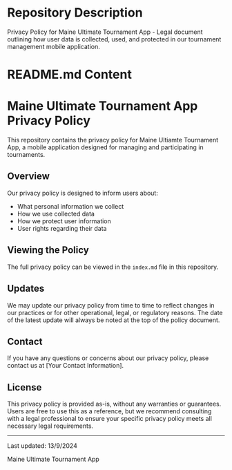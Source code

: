 # Repository Description
Privacy Policy for Maine Ultimate Tournament App - Legal document outlining how user data is collected, used, and protected in our tournament management mobile application.

# README.md Content

# Maine Ultimate Tournament App Privacy Policy

This repository contains the privacy policy for Maine Ultiamte Tournament App, a mobile application designed for managing and participating in tournaments.

## Overview

Our privacy policy is designed to inform users about:

- What personal information we collect
- How we use collected data
- How we protect user information
- User rights regarding their data

## Viewing the Policy

The full privacy policy can be viewed in the `index.md` file in this repository.

## Updates

We may update our privacy policy from time to time to reflect changes in our practices or for other operational, legal, or regulatory reasons. The date of the latest update will always be noted at the top of the policy document.

## Contact

If you have any questions or concerns about our privacy policy, please contact us at [Your Contact Information].

## License

This privacy policy is provided as-is, without any warranties or guarantees. Users are free to use this as a reference, but we recommend consulting with a legal professional to ensure your specific privacy policy meets all necessary legal requirements.

---

Last updated: 13/9/2024

Maine Ultimate Tournament App
